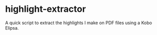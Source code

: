 # highlight-extractor
A quick script to extract the highlights I make on PDF files using a Kobo Elipsa.
